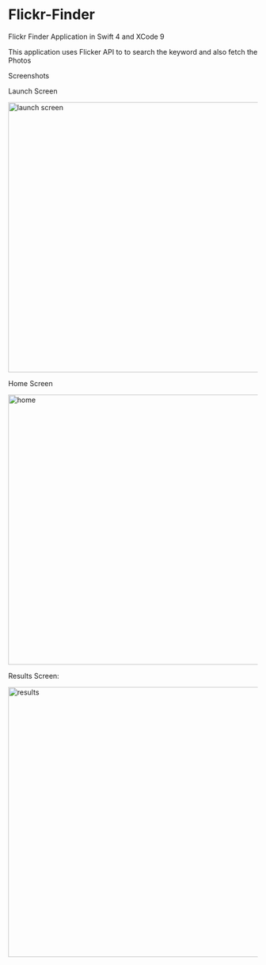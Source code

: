 # Flickr-Finder
Flickr Finder Application in Swift 4 and XCode 9

This application uses Flicker API to to search the keyword and also fetch the Photos


Screenshots

Launch Screen

<img width="545" alt="launch screen" src="https://user-images.githubusercontent.com/29422737/33699703-bbd386e8-dae2-11e7-91b5-1be738905469.png">

Home Screen

<img width="545" alt="home" src="https://user-images.githubusercontent.com/29422737/33699711-c9fec67e-dae2-11e7-92f8-d8d4a6b453cc.png">

Results Screen:

<img width="545" alt="results" src="https://user-images.githubusercontent.com/29422737/33699725-d9569c00-dae2-11e7-9ff9-64bf201b4d61.png">
